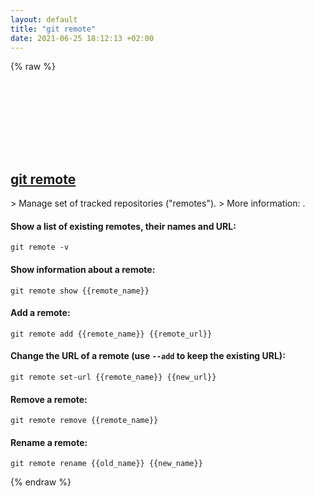 ```yaml
---
layout: default
title: "git remote"
date: 2021-06-25 18:12:13 +02:00
---
```

{% raw %}
<h2 id="git-remote">
  <a href="/en/common/git-remote.html">git remote</a> <a href="#git-remote"><svg class="icon">
    <use href="/assets/images/unicode_sprite.svg#link" />
  </svg></a>
</h2>
> Manage set of tracked repositories ("remotes").
> More information: <https://git-scm.com/docs/git-remote>.

#### Show a list of existing remotes, their names and URL:
```shell
git remote -v
```
#### Show information about a remote:
```shell
git remote show {{remote_name}}
```
#### Add a remote:
```shell
git remote add {{remote_name}} {{remote_url}}
```
#### Change the URL of a remote (use `--add` to keep the existing URL):
```shell
git remote set-url {{remote_name}} {{new_url}}
```
#### Remove a remote:
```shell
git remote remove {{remote_name}}
```
#### Rename a remote:
```shell
git remote rename {{old_name}} {{new_name}}
```
{% endraw %}